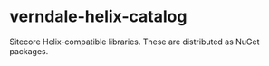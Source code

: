 # verndale-helix-catalog
Sitecore Helix-compatible libraries. These are distributed as NuGet packages.
